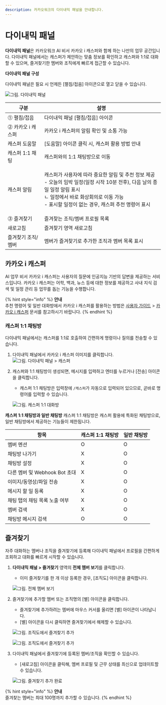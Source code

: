 ```yaml
---
description: 카카오워크의 다이내믹 패널을 안내합니다.
---
```


# 다이내믹 패널

**다이내믹 패널**은 카카오워크 AI 비서 카카오 i 캐스퍼와 함께 하는 나만의 업무 공간입니다. 다이내믹 패널에서는 캐스퍼가 제안하는 맞춤 정보를 확인하고 캐스퍼와 1:1로 대화할 수 있으며, 즐겨찾기한 멤버와 조직에게 빠르게 접근할 수 있습니다.

**다이내믹 패널 구성**

다이내믹 패널은 필요 시 언제든 \[펼침/접음] 아이콘으로 열고 닫을 수 있습니다.

![그림. 다이내믹 패널](https://s3-us-west-2.amazonaws.com/secure.notion-static.com/c2c2526e-7554-4463-a4b3-289fc96d6b9d/%EA%B7%B8%EB%A6%BC.\_%EB%8B%A4%EC%9D%B4%EB%82%98%EB%AF%B9\_%ED%8C%A8%EB%84%90\_\(2\).png)

| 구분          | 설명                                                                                                                                               |
| ----------- | ------------------------------------------------------------------------------------------------------------------------------------------------ |
| ⓵ 펼침/접음     | 다이내믹 패널 \[펼침/접음] 아이콘                                                                                                                             |
| ⓶ 카카오 i 캐스퍼 | 카카오 i 캐스퍼의 알림 확인 및 소통 가능                                                                                                                         |
| 캐스퍼 도움말     | \[도움말] 아이콘 클릭 시, 캐스퍼 활용 방법 안내                                                                                                                    |
| 캐스퍼 1:1 채팅  | 캐스퍼와의 1:1 채팅방으로 이동                                                                                                                               |
| 캐스퍼 알림      | <p>캐스퍼가 사용자에 따라 중요한 알림 및 추천 정보 제공<br>- 오늘의 임박 일정(일정 시작 10분 전후), 다음 날의 종일 일정 알림 표시<br>ㄴ 일정에서 바로 화상회의로 이동 가능<br>- 표시할 일정이 없는 경우, 캐스퍼 추천 명령어 표시</p> |
| ⓷ 즐겨찾기      | 즐겨찾는 조직/멤버 프로필 목록                                                                                                                                |
| 새로고침        | 즐겨찾기 영역 새로고침                                                                                                                                     |
| 즐겨찾기 조직/멤버  | 멤버가 즐겨찾기로 추가한 조직과 멤버 목록 표시                                                                                                                       |

## 카카오 i 캐스퍼

AI 업무 비서 카카오 i 캐스퍼는 사용자의 질문에 인공지능 기반의 답변을 제공하는 서비스입니다. 카카오 i 캐스퍼는 어학, 백과, 뉴스 등에 대한 정보를 제공하고 사내 지식 검색 및 일정 관리 등 업무를 돕는 기능을 수행합니다.

{% hint style="info" %}
**안내**\
추천 명령어 및 일반 대화방에서 카카오 i 캐스퍼를 활용하는 방법은 [사용자 가이드](https://www.notion.so/9-fa769d0d66bd450baabd7df78202eab2) > [카카오 i 캐스퍼](https://kakaowork.oopy.io/user/kasper) 문서를 참고하시기 바랍니다.
{% endhint %}

### 캐스퍼 1:1 채팅방

다이내믹 패널에서는 캐스퍼를 1:1로 호출하여 간편하게 명령이나 질의를 전송할 수 있습니다.

1. 다이내믹 패널에서 카카오 i 캐스퍼 이미지를 클릭합니다. ![그림. 다이내믹 패널 > 캐스퍼](https://s3-us-west-2.amazonaws.com/secure.notion-static.com/77970cf1-13f4-443f-a8e0-22c9eb5c2667/%EA%B7%B8%EB%A6%BC.\_%EB%8B%A4%EC%9D%B4%EB%82%98%EB%AF%B9\_%ED%8C%A8%EB%84%90\_\_\_%EC%BA%90%EC%8A%A4%ED%8D%BC.png)
2.  캐스퍼와 1:1 채팅방이 생성되면, 메시지를 입력하고 엔터를 누르거나 \[전송] 아이콘을 클릭합니다.

    * 캐스퍼 1:1 채팅방은 입력창에 `/캐스퍼`가 자동으로 입력되어 있으므로, 곧바로 명령어를 입력할 수 있습니다.

    ![그림. 캐스퍼 1:1 대화방](https://s3-us-west-2.amazonaws.com/secure.notion-static.com/51a0dd68-01f4-44ab-b4a9-7c6380a5c571/%EA%B7%B8%EB%A6%BC.\_%EC%BA%90%EC%8A%A4%ED%8D%BC\_1\_1\_%EB%8C%80%ED%99%94%EB%B0%A9.png)

**캐스퍼 1:1 채팅방과 일반 채팅방** 캐스퍼 1:1 채팅방은 캐스퍼 활용에 특화된 채팅방으로, 일반 채팅방에서 제공하는 기능들이 제한됩니다.

| 항목                     | 캐스퍼 1:1 채팅방 | 일반 채팅방 |
| ---------------------- | ----------- | ------ |
| 멤버 멘션                  | O           | O      |
| 채팅방 나가기                | X           | O      |
| 채팅방 설정                 | X           | O      |
| 다른 멤버 및 Webhook Bot 초대 | X           | O      |
| 이미지/동영상/파일 전송          | X           | O      |
| 메시지 할 일 등록             | X           | O      |
| 채팅 탭의 채팅 목록 노출 여부      | X           | O      |
| 멤버 검색                  | X           | O      |
| 채팅방 메시지 검색             | O           | O      |

## 즐겨찾기

자주 대화하는 멤버나 조직을 즐겨찾기에 등록해 다이내믹 패널에서 프로필을 간편하게 조회하고 대화를 빠르게 시작할 수 있습니다.

1.  **다이내믹 패널 > 즐겨찾기** 영역의 **전체 멤버 보기**를 클릭합니다.

    * 이미 즐겨찾기를 한 개 이상 등록한 경우, \[조직도] 아이콘을 클릭합니다.

    ![그림. 전체 멤버 보기](https://s3-us-west-2.amazonaws.com/secure.notion-static.com/d1d45bd0-b673-46b0-81a8-f2d1b2a24594/%EA%B7%B8%EB%A6%BC.\_%EC%A0%84%EC%B2%B4\_%EB%A9%A4%EB%B2%84\_%EB%B3%B4%EA%B8%B0.png)
2.  즐겨찾기에 추가할 멤버 또는 조직명의 \[별] 아이콘을 클릭합니다.

    * 즐겨찾기에 추가하려는 멤버에 마우스 커서를 올리면 \[별] 아이콘이 나타납니다.
    * \[별] 아이콘을 다시 클릭하면 즐겨찾기에서 해제할 수 있습니다.

    ![그림. 조직도에서 즐겨찾기 추가](https://s3-us-west-2.amazonaws.com/secure.notion-static.com/67c26971-7256-482c-a310-076e21a25ecd/Untitled.png)

    ![그림. 조직도에서 즐겨찾기 추가](https://s3-us-west-2.amazonaws.com/secure.notion-static.com/b649dd7f-5336-40b6-b4c3-e546aef1fd3a/%EA%B7%B8%EB%A6%BC.\_%EC%A1%B0%EC%A7%81%EB%8F%84%EC%97%90%EC%84%9C\_%EC%A6%90%EA%B2%A8%EC%B0%BE%EA%B8%B0\_%EC%B6%94%EA%B0%80.png)
3.  다이내믹 패널에서 즐겨찾기에 등록된 멤버/조직을 확인할 수 있습니다.

    * \[새로고침] 아이콘을 클릭해, 멤버 프로필 및 근무 상태를 최신으로 업데이트할 수 있습니다.

    ![그림. 즐겨찾기 추가 완료](https://s3-us-west-2.amazonaws.com/secure.notion-static.com/ce91b9a7-8df0-4a02-a9b2-05a4376d9ec8/%EA%B7%B8%EB%A6%BC.\_%EC%A6%90%EA%B2%A8%EC%B0%BE%EA%B8%B0\_%EC%B6%94%EA%B0%80\_%EC%99%84%EB%A3%8C.png)

{% hint style="info" %}
**안내**\
즐겨찾는 멤버는 최대 100명까지 추가할 수 있습니다.
{% endhint %}
